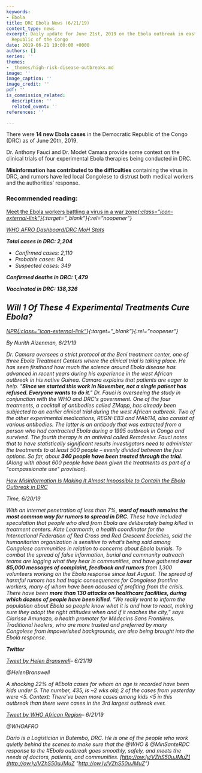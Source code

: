 ```yaml
---
keywords:
- Ebola
title: DRC Ebola News (6/21/19)
content_type: news
excerpt: Daily update for June 21st, 2019 on the Ebola outbreak in eastern Democratic
  Republic of the Congo
date: 2019-06-21 19:00:00 +0000
authors: []
series: ''
themes:
- _themes/high-risk-disease-outbreaks.md
image: ''
image_caption: ''
image_credit: ''
pdf: ''
is_commission_related:
  description: ''
  related_event: ''
references: ''

---
```

There were **14 new Ebola cases** in the Democratic Republic of the Congo (DRC) as of June 20th, 2019.

Dr. Anthony Fauci and Dr. Modet Camara provide some context on the clinical trials of four experimental Ebola therapies being conducted in DRC.

**Misinformation has contributed to the difficulties** containing the virus in DRC, and rumors have led local Congolese to distrust both medical workers and the authorities’ response.

### Recommended reading:

[Meet the Ebola workers battling a virus in a war zone<i/>{:class=”icon-external-link”}](https://www.nature.com/articles/d41586-019-01957-2){:target=”_blank”}{:rel=”noopener”}

[WHO AFRO Dashboard/DRC MoH Stats](https://us13.campaign-archive.com/?u=89e5755d2cca4840b1af93176&id=c17df2b241&e=34c0620338) 

**Total cases in DRC: 2,204**

* Confirmed cases: 2,110
* Probable cases: 94
* Suspected cases: 349

**Confirmed deaths in DRC: 1,479**

**Vaccinated in DRC: 138,326**

## Will 1 Of These 4 Experimental Treatments Cure Ebola?

[NPR<i/>{:class=”icon-external-link”](https://www.npr.org/sections/goatsandsoda/2019/06/21/734477699/will-1-of-these-4-experimental-treatments-cure-ebola)}{:target=”_blank”}{:rel=”noopener”}

_By Nurith Aizenman, 6/21/19_

Dr. Camara oversees a strict protocol at the Beni treatment center, one of three Ebola Treatment Centers where the clinical trial is taking place. He has seen firsthand how much the science around Ebola disease has advanced in recent years during his experience in the west African outbreak in his native Guinea. Camara explains that patients are eager to help. "**Since we started this work in November, not a single patient has refused. Everyone wants to do it**." Dr. Fauci is overseeing the study in conjunction with the WHO and DRC's government. One of the four treatments, a cocktail of antibodies called ZMapp, has already been subjected to an earlier clinical trial during the west African outbreak. Two of the other experimental medications, REGN-EB3 and MAb114, also consist of various antibodies. The latter is an antibody that was extracted from a person who had contracted Ebola during a 1995 outbreak in Congo and survived. The fourth therapy is an antiviral called Remdesivr. Fauci notes that to have statistically significant results investigators need to administer the treatments to at least 500 people – evenly divided between the four options. So far, about **340 people have been treated through the trial**. (Along with about 600 people have been given the treatments as part of a "compassionate use" provision).

[How Misinformation Is Making It Almost Impossible to Contain the Ebola Outbreak in DRC](https://time.com/5609718/rumors-spread-ebola-drc/)

_Time, 6/20/19_

With an internet penetration of less than 7%, **word of mouth remains the most common way for rumors to spread in DRC**. These have included speculation that people who died from Ebola are deliberately being killed in treatment centers. Kate Learmonth, a health coordinator for the International Federation of Red Cross and Red Crescent Societies, said the humanitarian organization is sensitive to what’s being said among Congolese communities in relation to concerns about Ebola burials. To combat the spread of false information, burial and community outreach teams are logging what they hear in communities, and have gathered **over 85,000 messages of complaint, feedback and rumors** from 1,300 volunteers working on the Ebola response since last August. The spread of harmful rumors has had tragic consequences for Congolese frontline workers, many of whom have been accused of profiting from the crisis. There have been **more than 130 attacks on healthcare facilities, during which dozens of people have been killed**. “We really want to inform the population about Ebola so people know what it is and how to react, making sure they adopt the right attitudes when and if it reaches the city,” says Clarisse Amunazo, a health promoter for Médecins Sans Frontières. Traditional healers, who are more trusted and preferred by many Congolese from impoverished backgrounds, are also being brought into the Ebola response.

**Twitter**

[Tweet by Helen Branswell](https://twitter.com/HelenBranswell/status/1142103939221008386)– 6/21/19

@HelenBranswell

A shocking 22% of #Ebola cases for whom an age is recorded have been kids under 5. The number, 435, is \~2 wks old; 2 of the cases from yesterday were <5. Context: There've been more cases among kids <5 in this outbreak than there were cases in the 3rd largest outbreak ever.

[Tweet by WHO African Region](https://twitter.com/WHOAFRO/status/1142044964521676800)– 6/21/19

@WHOAFRO

Dario is a Logistician in Butembo, DRC. He is one of the people who work quietly behind the scenes to make sure that the @WHO & @MinSanteRDC response to the #Ebola outbreak goes smoothly, safely, and meets the needs of doctors, patients, and communities. [http://ow.ly/VZhS50uJMuZ](http://ow.ly/VZhS50uJMuZ "http://ow.ly/VZhS50uJMuZ")